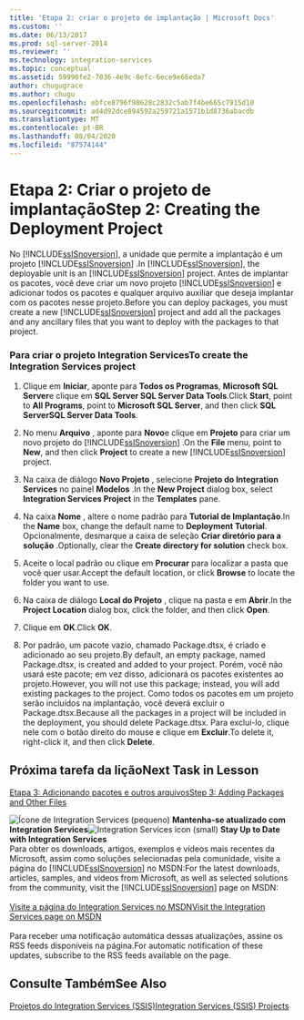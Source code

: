 ```yaml
---
title: 'Etapa 2: criar o projeto de implantação | Microsoft Docs'
ms.custom: ''
ms.date: 06/13/2017
ms.prod: sql-server-2014
ms.reviewer: ''
ms.technology: integration-services
ms.topic: conceptual
ms.assetid: 59990fe2-7036-4e9c-8efc-6ece9e66eda7
author: chugugrace
ms.author: chugu
ms.openlocfilehash: ebfce8796f98628c2832c5ab7f4be665c7915d10
ms.sourcegitcommit: ad4d92dce894592a259721a1571b1d8736abacdb
ms.translationtype: MT
ms.contentlocale: pt-BR
ms.lasthandoff: 08/04/2020
ms.locfileid: "87574144"
---
```

# <a name="step-2-creating-the-deployment-project"></a><span data-ttu-id="80111-102">Etapa 2: Criar o projeto de implantação</span><span class="sxs-lookup"><span data-stu-id="80111-102">Step 2: Creating the Deployment Project</span></span>
  <span data-ttu-id="80111-103">No [!INCLUDE[ssISnoversion](../includes/ssisnoversion-md.md)], a unidade que permite a implantação é um projeto [!INCLUDE[ssISnoversion](../includes/ssisnoversion-md.md)] .</span><span class="sxs-lookup"><span data-stu-id="80111-103">In [!INCLUDE[ssISnoversion](../includes/ssisnoversion-md.md)], the deployable unit is an [!INCLUDE[ssISnoversion](../includes/ssisnoversion-md.md)] project.</span></span> <span data-ttu-id="80111-104">Antes de implantar os pacotes, você deve criar um novo projeto [!INCLUDE[ssISnoversion](../includes/ssisnoversion-md.md)] e adicionar todos os pacotes e qualquer arquivo auxiliar que deseja implantar com os pacotes nesse projeto.</span><span class="sxs-lookup"><span data-stu-id="80111-104">Before you can deploy packages, you must create a new [!INCLUDE[ssISnoversion](../includes/ssisnoversion-md.md)] project and add all the packages and any ancillary files that you want to deploy with the packages to that project.</span></span>  
  
### <a name="to-create-the-integration-services-project"></a><span data-ttu-id="80111-105">Para criar o projeto Integration Services</span><span class="sxs-lookup"><span data-stu-id="80111-105">To create the Integration Services project</span></span>  
  
1.  <span data-ttu-id="80111-106">Clique em **Iniciar**, aponte para **Todos os Programas**, **Microsoft SQL Server**e clique em **SQL Server SQL Server Data Tools**.</span><span class="sxs-lookup"><span data-stu-id="80111-106">Click **Start**, point to **All Programs**, point to **Microsoft SQL Server**, and then click **SQL ServerSQL Server Data Tools**.</span></span>  
  
2.  <span data-ttu-id="80111-107">No menu **Arquivo** , aponte para **Novo**e clique em **Projeto** para criar um novo projeto do [!INCLUDE[ssISnoversion](../includes/ssisnoversion-md.md)] .</span><span class="sxs-lookup"><span data-stu-id="80111-107">On the **File** menu, point to **New**, and then click **Project** to create a new [!INCLUDE[ssISnoversion](../includes/ssisnoversion-md.md)] project.</span></span>  
  
3.  <span data-ttu-id="80111-108">Na caixa de diálogo **Novo Projeto** , selecione **Projeto do Integration Services** no painel **Modelos** .</span><span class="sxs-lookup"><span data-stu-id="80111-108">In the **New Project** dialog box, select **Integration Services Project** in the **Templates** pane.</span></span>  
  
4.  <span data-ttu-id="80111-109">Na caixa **Nome** , altere o nome padrão para **Tutorial de Implantação**.</span><span class="sxs-lookup"><span data-stu-id="80111-109">In the **Name** box, change the default name to **Deployment Tutorial**.</span></span> <span data-ttu-id="80111-110">Opcionalmente, desmarque a caixa de seleção **Criar diretório para a solução** .</span><span class="sxs-lookup"><span data-stu-id="80111-110">Optionally, clear the **Create directory for solution** check box.</span></span>  
  
5.  <span data-ttu-id="80111-111">Aceite o local padrão ou clique em **Procurar** para localizar a pasta que você quer usar.</span><span class="sxs-lookup"><span data-stu-id="80111-111">Accept the default location, or click **Browse** to locate the folder you want to use.</span></span>  
  
6.  <span data-ttu-id="80111-112">Na caixa de diálogo **Local do Projeto** , clique na pasta e em **Abrir**.</span><span class="sxs-lookup"><span data-stu-id="80111-112">In the **Project Location** dialog box, click the folder, and then click **Open**.</span></span>  
  
7.  <span data-ttu-id="80111-113">Clique em **OK**.</span><span class="sxs-lookup"><span data-stu-id="80111-113">Click **OK**.</span></span>  
  
8.  <span data-ttu-id="80111-114">Por padrão, um pacote vazio, chamado Package.dtsx, é criado e adicionado ao seu projeto.</span><span class="sxs-lookup"><span data-stu-id="80111-114">By default, an empty package, named Package.dtsx, is created and added to your project.</span></span> <span data-ttu-id="80111-115">Porém, você não usará este pacote; em vez disso, adicionará os pacotes existentes ao projeto.</span><span class="sxs-lookup"><span data-stu-id="80111-115">However, you will not use this package; instead, you will add existing packages to the project.</span></span> <span data-ttu-id="80111-116">Como todos os pacotes em um projeto serão incluídos na implantação, você deverá excluir o Package.dtsx.</span><span class="sxs-lookup"><span data-stu-id="80111-116">Because all the packages in a project will be included in the deployment, you should delete Package.dtsx.</span></span> <span data-ttu-id="80111-117">Para excluí-lo, clique nele com o botão direito do mouse e clique em **Excluir**.</span><span class="sxs-lookup"><span data-stu-id="80111-117">To delete it, right-click it, and then click **Delete**.</span></span>  
  
## <a name="next-task-in-lesson"></a><span data-ttu-id="80111-118">Próxima tarefa da lição</span><span class="sxs-lookup"><span data-stu-id="80111-118">Next Task in Lesson</span></span>  
 [<span data-ttu-id="80111-119">Etapa 3: Adicionando pacotes e outros arquivos</span><span class="sxs-lookup"><span data-stu-id="80111-119">Step 3: Adding Packages and Other Files</span></span>](../integration-services/lesson-1-3-adding-packages-and-other-files.md)  
  
<span data-ttu-id="80111-120">![Ícone de Integration Services (pequeno)](media/dts-16.gif "Ícone do Integration Services (pequeno)")  **Mantenha-se atualizado com Integration Services**</span><span class="sxs-lookup"><span data-stu-id="80111-120">![Integration Services icon (small)](media/dts-16.gif "Integration Services icon (small)")  **Stay Up to Date with Integration Services**</span></span><br /> <span data-ttu-id="80111-121">Para obter os downloads, artigos, exemplos e vídeos mais recentes da Microsoft, assim como soluções selecionadas pela comunidade, visite a página do [!INCLUDE[ssISnoversion](../includes/ssisnoversion-md.md)] no MSDN:</span><span class="sxs-lookup"><span data-stu-id="80111-121">For the latest downloads, articles, samples, and videos from Microsoft, as well as selected solutions from the community, visit the [!INCLUDE[ssISnoversion](../includes/ssisnoversion-md.md)] page on MSDN:</span></span><br /><br /> [<span data-ttu-id="80111-122">Visite a página do Integration Services no MSDN</span><span class="sxs-lookup"><span data-stu-id="80111-122">Visit the Integration Services page on MSDN</span></span>](https://go.microsoft.com/fwlink/?LinkId=136655)<br /><br /> <span data-ttu-id="80111-123">Para receber uma notificação automática dessas atualizações, assine os RSS feeds disponíveis na página.</span><span class="sxs-lookup"><span data-stu-id="80111-123">For automatic notification of these updates, subscribe to the RSS feeds available on the page.</span></span>  
  
## <a name="see-also"></a><span data-ttu-id="80111-124">Consulte Também</span><span class="sxs-lookup"><span data-stu-id="80111-124">See Also</span></span>  
 [<span data-ttu-id="80111-125">Projetos do Integration Services &#40;SSIS&#41;</span><span class="sxs-lookup"><span data-stu-id="80111-125">Integration Services &#40;SSIS&#41; Projects</span></span>](integration-services-ssis-projects-and-solutions.md)  
  
  
